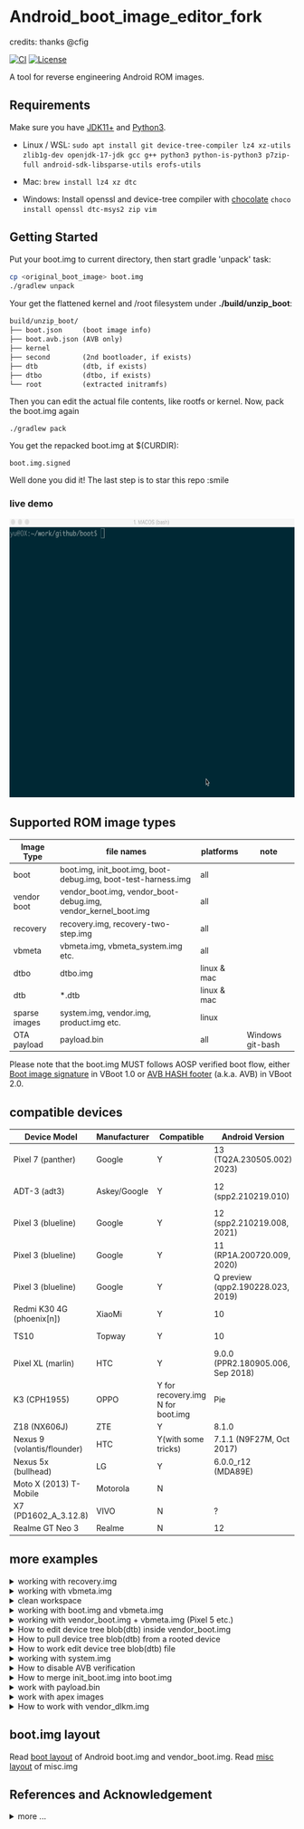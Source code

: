 # Android_boot_image_editor_fork 

credits: thanks @cfig

[![CI](https://github.com/cfig/Android_boot_image_editor/actions/workflows/main.yml/badge.svg)](https://github.com/cfig/Android_boot_image_editor/actions/workflows/main.yml)
[![License](http://img.shields.io/:license-apache-blue.svg?style=flat-square)](http://www.apache.org/licenses/LICENSE-2.0.html)

A tool for reverse engineering Android ROM images.

##  Requirements
Make sure you have [JDK11+](https://www.oracle.com/java/technologies/downloads/#java17) and [Python3](https://www.python.org/downloads/).

* Linux / WSL: `sudo apt install git device-tree-compiler lz4 xz-utils zlib1g-dev openjdk-17-jdk gcc g++ python3 python-is-python3 p7zip-full android-sdk-libsparse-utils erofs-utils`

* Mac: `brew install lz4 xz dtc`

* Windows: Install openssl and device-tree compiler with [chocolate](https://chocolatey.org/install)
`choco install openssl dtc-msys2 zip vim`

## Getting Started
Put your boot.img to current directory, then start gradle 'unpack' task:

```bash
cp <original_boot_image> boot.img
./gradlew unpack
```

Your get the flattened kernel and /root filesystem under **./build/unzip\_boot**:

    build/unzip_boot/
    ├── boot.json     (boot image info)
    ├── boot.avb.json (AVB only)
    ├── kernel
    ├── second        (2nd bootloader, if exists)
    ├── dtb           (dtb, if exists)
    ├── dtbo          (dtbo, if exists)
    └── root          (extracted initramfs)

Then you can edit the actual file contents, like rootfs or kernel.
Now, pack the boot.img again

    ./gradlew pack

You get the repacked boot.img at $(CURDIR):

    boot.img.signed

Well done you did it! The last step is to star this repo :smile


### live demo
<!-- ![](doc/op.gif) -->
<p align="center">
    <img src=doc/op.gif width="615" height="492">
</p>

## Supported ROM image types

| Image Type      | file names                                                     | platforms   | note                    |
| --------------- |----------------------------------------------------------------|-------------|-------------------------|
| boot            | boot.img, init_boot.img, boot-debug.img, boot-test-harness.img | all         |                         |
|vendor boot      | vendor_boot.img, vendor_boot-debug.img, vendor_kernel_boot.img | all         |                         |
| recovery        | recovery.img, recovery-two-step.img                            | all         |                         |
| vbmeta          | vbmeta.img, vbmeta_system.img etc.                             | all         |                         |
| dtbo            | dtbo.img                                                       | linux & mac |                         |
| dtb             | *.dtb                                                          | linux & mac |                         |
| sparse images   | system.img, vendor.img, product.img etc.                       | linux       |                         |
| OTA payload     | payload.bin                                                    | all         | Windows git-bash        |

Please note that the boot.img MUST follows AOSP verified boot flow, either [Boot image signature](https://source.android.com/security/verifiedboot/verified-boot#signature_format) in VBoot 1.0 or [AVB HASH footer](https://android.googlesource.com/platform/external/avb/+/master/README.md#The-VBMeta-struct) (a.k.a. AVB) in VBoot 2.0.

## compatible devices

| Device Model                   | Manufacturer | Compatible           | Android Version          | Note |
|--------------------------------|--------------|----------------------|--------------------------|------|
| Pixel 7 (panther)              | Google       | Y                    | 13 (TQ2A.230505.002) <Br>2023)| |
| ADT-3 (adt3)                   | Askey/Google | Y                    | 12 (spp2.210219.010)     | amlogic inside, <Br>Android TV |
| Pixel 3 (blueline)             | Google       | Y                    | 12 (spp2.210219.008, <Br>2021)| |
| Pixel 3 (blueline)             | Google       | Y                    | 11 (RP1A.200720.009, <Br>2020)| [more ...](doc/additional_tricks.md#pixel-3-blueline) |
| Pixel 3 (blueline)             | Google       | Y                    | Q preview (qpp2.190228.023, <Br>2019)| [more ...](doc/additional_tricks.md#pixel-3-blueline) |
| Redmi K30 4G (phoenix[n])      | XiaoMi       | Y                    | 10 | [verified](https://github.com/cfig/Android_boot_image_editor/issues/17#issuecomment-817169307) by @eebssk1 |
| TS10                           | Topway       | Y                    | 10                       | car headunit, @mariodantas |
| Pixel XL (marlin)              | HTC          | Y                    | 9.0.0 (PPR2.180905.006, <Br>Sep 2018)| [more ...](doc/additional_tricks.md#pixel-xl-marlin) |
| K3 (CPH1955)                   | OPPO         | Y for recovery.img<Br> N for boot.img  | Pie    | [more](doc/additional_tricks.md#k3-cph1955) |
| Z18 (NX606J)                   | ZTE          | Y                    | 8.1.0                    | [more...](doc/additional_tricks.md#nx606j) |
| Nexus 9 (volantis/flounder)    | HTC          | Y(with some tricks)  | 7.1.1 (N9F27M, Oct 2017) | [tricks](doc/additional_tricks.md#tricks-for-nexus-9volantis)|
| Nexus 5x (bullhead)            | LG           | Y                    | 6.0.0_r12 (MDA89E)       |      |
| Moto X (2013) T-Mobile         | Motorola     | N                    |                          |      |
| X7 (PD1602_A_3.12.8)           | VIVO         | N                    | ?                        | [Issue 35](https://github.com/cfig/Android_boot_image_editor/issues/35) |
| Realme GT Neo 3                | Realme       | N                    | 12                       | [Issue 105](https://github.com/cfig/Android_boot_image_editor/issues/105) |

## more examples
<details>
  <summary>working with recovery.img</summary>

Please remember to clean the work directory first.

```bash
rm *.img
cp <your_recovery_image> recovery.img
./gradlew unpack
./gradlew pack
```

</details>

<details>
  <summary>working with vbmeta.img</summary>


```bash
rm *.img
cp <your_vbmeta_image> vbmeta.img
./gradlew unpack
./gradlew pack
```

</details>

<details>
  <summary>clean workspace</summary>
When you finished current work and need to clean the workspace for next image, it's a good idea to call the `clear` command:

```bash
./gradlew clear
```

</details>

<details>
  <summary>working with boot.img and vbmeta.img</summary>

If your vbmeta.img contains hash of boot.img, you MUST update vbmeta image together.

```bash
rm *.img
cp <your_boot_image> boot.img
cp <your_vbmeta_image> vbmeta.img
./gradlew unpack
./gradlew pack
```
Your boot.img.signed and vbmeta.img.signd will be updated together, then you can flash them to your device.

</details>

<details>
  <summary>working with vendor_boot.img + vbmeta.img (Pixel 5 etc.)</summary>
Most devices include hash descriptor of vendor_boot.img in vbmeta.img, so if you need to modify vendor_boot.img, you need to update vbmeta.img together.

```bash
rm *.img
cp <your_vendor_boot_image> vendor_boot.img
cp <your_vbmeta_image> vbmeta.img
./gradlew unpack
./gradlew pack
./gradlew flash
```

Please note that to use 'gradle flash', your host machine must be connectted to your DUT with adb, and you already 'adb root'.

</details>

<details>
  <summary>How to edit device tree blob(dtb) inside vendor_boot.img</summary>

If you want to edit the device-tree blob in place:

```bash
cp <your_vendor_boot_image> vendor_boot.img
cp <your_vbmeta_image> vbmeta.img
./gradlew unpack
==> now you can edit build/unzip_boot/dtb.dts directly
./gradlew pack
```

During unpack stage, dtb will be dumped to file `build/unzip_boot/dtb`, dts will be decompiled to `build/unzip_boot/dtb.dts`.
You can edit `dtb.dts` directly, and it will be compiled to dtb duing repack stage.

If you just want to replace the dtb with the one that is compiled outside this tool, please

```bash
cp <your_vendor_boot_image> vendor_boot.img
cp <your_vbmeta_image> vbmeta.img
./gradlew unpack
rm build/unzip_boot/dtb.dts
cp <your_dtb> build/unzip_boot/dtb
./gradlew pack
```

</details>

<details>

  <summary>How to pull device tree blob(dtb) from a rooted device</summary>

If you have a rooted device and want to pull /proc/device-tree
```bash
touch fake.dtb
./gradlew pull
```
This tool will copy `dtc` to the target device via `adb`, and dump the dtb and dts file. Eventually you should get something like this
```
+--------+------------------------------+
|  What  |            Where             |
+--------+------------------------------+
| source | /proc/device-tree            |
+--------+------------------------------+
| DTB    | panther.dtb                  |
+--------+------------------------------+
| DTS    | build/unzip_boot/panther.dts |
+--------+------------------------------+

```

</details>

<details>

  <summary>How to work edit device tree blob(dtb) file</summary>

If you have a dtb file and want to edit its content
```bash
cp <your_dtb_file> .
./gradlew unpack
```
This tool will decompile it and put the decompiled source to build/unzip_boot.

```
                        Unpack Summary of panther.dtb
+------+------------------------------+
| What |            Where             |
+------+------------------------------+
| DTB  | panther.dtb                  |
+------+------------------------------+
| DTS  | build/unzip_boot/panther.dts |
+------+------------------------------+
```

</details>

<details>
  <summary>working with system.img</summary>

```bash
cp <your_system_image> system.img
./gradlew unpack
```
You get `system.img.unsparse`, that's a plain ext4 filesystem data.

</details>

<details>
  <summary>How to disable AVB verification</summary>

The idea is to set flag=2 in main vbmeta.

```bash
rm *.img
cp <your_vbmeta_image> vbmeta.img
./gradlew unpack
vim -u NONE -N build/unzip_boot/vbmeta.avb.json  -c ":19s/0/2/g" -c ":wq"
./gradlew pack
```
Then flash vbmeta.img.signed to your device.

</details>

<details>

  <summary>How to merge init_boot.img into boot.img</summary>

* unpack init_boot.img and copy out "build/unzip_boot/root".
* clear workspace by `gradle clear`, then unpack boot.img
* copy back the "build/unzip_boot/root"
* edit build/unzip_boot/boot.json
- change `ramdisk.size` to 1
- change `ramdisk.file` from "build/unzip_boot/ramdisk.img" to "build/unzip_boot/ramdisk.img.lz4"

</details>

<details>

  <summary>work with payload.bin</summary>

- extract everything

Usage:
```
    gradle unpack
```

- extract only 1 specified partition
Usage:
```
    gradle unpack -Dpart=<part_name>
```
Example:
```
    gradle unpack -Dpart=boot
    gradle unpack -Dpart=system
```

Note:
    "build/payload/" will be deleted before each "unpack" task

</details>


<details>

  <summary>work with apex images</summary>

AOSP already has tools like apexer, deapexer, sign_apex.py, these should suffice the needs on .apex and .capex.
Refer to Issue https://github.com/cfig/Android_boot_image_editor/issues/120

- For those who may be interested in apex generation flow, there is a graph here
![image](doc/apexer_generate_flow.png)

</details>

<details>
  <summary>How to work with vendor_dlkm.img</summary>

```bash
cp <your_vendor_dlkm.img> vendor_dlkm.img
cp <your_vbmeta_image> vbmeta.img
./gradlew unpack
# replace your .ko
./gradlew pack
```
Then flash `vbmeta.img.signed` and `vendor_dlkm.img.signed` to the device.

</details>

## boot.img layout
Read [boot layout](doc/layout.md) of Android boot.img and vendor\_boot.img.
Read [misc layout](doc/misc_image_layout.md) of misc\.img

## References and Acknowledgement
<details>
  <summary>more ...</summary>

Android version list https://source.android.com/source/build-numbers.html<br/>
Android build-numbers https://source.android.com/setup/start/build-numbers

cpio & fs\_config<br>
https://android.googlesource.com/platform/system/core<br/>
https://www.kernel.org/doc/Documentation/early-userspace/buffer-format.txt<br/>
AVB<br/>
https://android.googlesource.com/platform/external/avb/<br/>
boot\_signer<br/>
https://android.googlesource.com/platform/system/extras<br/>
mkbootimg<br/>
https://android.googlesource.com/platform/system/tools/mkbootimg/+/refs/heads/master/<br/>
boot header definition<br/>
https://android.googlesource.com/platform/system/tools/mkbootimg/+/refs/heads/master/include/bootimg/bootimg.h<br/>
kernel info extractor<br/>
https://android.googlesource.com/platform/build/+/refs/heads/master/tools/extract_kernel.py<br/>
mkdtboimg<br/>
https://android.googlesource.com/platform/system/libufdt/<br/>
libsparse<br/>
https://android.googlesource.com/platform/system/core/+/refs/heads/master/libsparse/<br/>
Android Nexus/Pixle factory images<br/>
https://developers.google.cn/android/images<br/>

</details>

